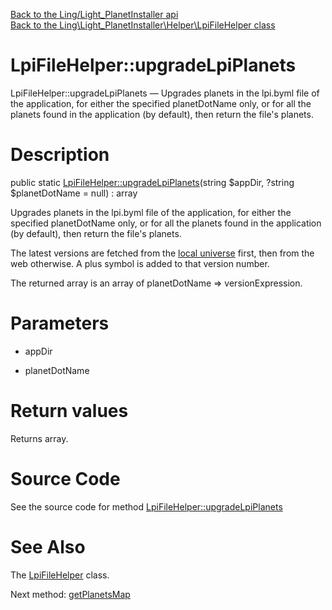 [Back to the Ling/Light_PlanetInstaller api](https://github.com/lingtalfi/Light_PlanetInstaller/blob/master/doc/api/Ling/Light_PlanetInstaller.md)<br>
[Back to the Ling\Light_PlanetInstaller\Helper\LpiFileHelper class](https://github.com/lingtalfi/Light_PlanetInstaller/blob/master/doc/api/Ling/Light_PlanetInstaller/Helper/LpiFileHelper.md)


LpiFileHelper::upgradeLpiPlanets
================



LpiFileHelper::upgradeLpiPlanets — Upgrades planets in the lpi.byml file of the application, for either the specified planetDotName only, or for all the planets found in the application (by default), then return the file's planets.




Description
================


public static [LpiFileHelper::upgradeLpiPlanets](https://github.com/lingtalfi/Light_PlanetInstaller/blob/master/doc/api/Ling/Light_PlanetInstaller/Helper/LpiFileHelper/upgradeLpiPlanets.md)(string $appDir, ?string $planetDotName = null) : array




Upgrades planets in the lpi.byml file of the application, for either the specified planetDotName only, or for all the planets found in the application (by default), then return the file's planets.

The latest versions are fetched from the [local universe](https://github.com/lingtalfi/UniverseTools/blob/master/doc/pages/conception-notes.md#local-universe) first, then from the web otherwise.
A plus symbol is added to that version number.

The returned array is an array of planetDotName => versionExpression.




Parameters
================


- appDir

    

- planetDotName

    


Return values
================

Returns array.








Source Code
===========
See the source code for method [LpiFileHelper::upgradeLpiPlanets](https://github.com/lingtalfi/Light_PlanetInstaller/blob/master/Helper/LpiFileHelper.php#L32-L72)


See Also
================

The [LpiFileHelper](https://github.com/lingtalfi/Light_PlanetInstaller/blob/master/doc/api/Ling/Light_PlanetInstaller/Helper/LpiFileHelper.md) class.

Next method: [getPlanetsMap](https://github.com/lingtalfi/Light_PlanetInstaller/blob/master/doc/api/Ling/Light_PlanetInstaller/Helper/LpiFileHelper/getPlanetsMap.md)<br>

